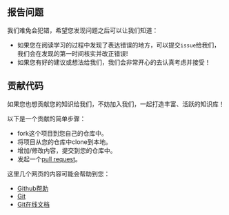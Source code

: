 ## 报告问题
我们难免会犯错，希望您发现问题之后可以让我们知道：
 - 如果您在阅读学习的过程中发现了表达错误的地方，可以提交``issue``给我们，我们会在发现的第一时间核实并改正错误!
 - 如果您有好的建议或想法给我们，我们会非常开心的去认真考虑并接受！

## 贡献代码
如果您也想贡献您的知识给我们，不妨加入我们，一起打造丰富、活跃的知识库！

以下是一个贡献的简单步骤：
 - fork这个项目到您自己的仓库中。
 - 将项目从您的仓库中clone到本地。
 - 增加/修改内容，提交到您的仓库中。
 - 发起一个[pull request](https://help.github.com/articles/using-pull-requests)。

这里几个网页的内容可能会帮助到您：

 - [Github帮助](https://help.github.com/articles/fork-a-repo)
 - [Git](http://git-scm.com/)
 - [Git在线文档](http://git-scm.com/documentation)
